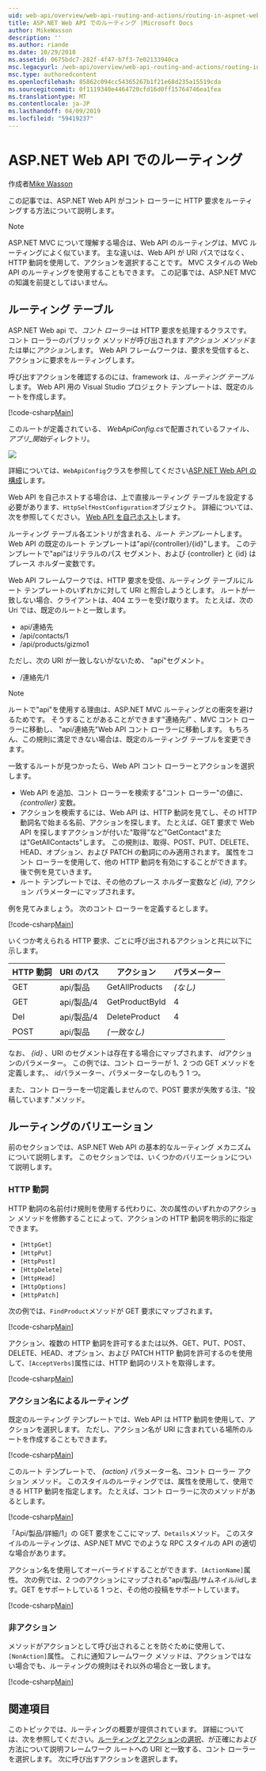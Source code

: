 ```yaml
---
uid: web-api/overview/web-api-routing-and-actions/routing-in-aspnet-web-api
title: ASP.NET Web API でのルーティング |Microsoft Docs
author: MikeWasson
description: ''
ms.author: riande
ms.date: 10/29/2018
ms.assetid: 0675bdc7-282f-4f47-b7f3-7e02133940ca
msc.legacyurl: /web-api/overview/web-api-routing-and-actions/routing-in-aspnet-web-api
msc.type: authoredcontent
ms.openlocfilehash: 85862c094cc54365267b1f21e68d235a15519cda
ms.sourcegitcommit: 0f1119340e4464720cfd16d0ff15764746ea1fea
ms.translationtype: MT
ms.contentlocale: ja-JP
ms.lasthandoff: 04/09/2019
ms.locfileid: "59419237"
---
```

# <a name="routing-in-aspnet-web-api"></a>ASP.NET Web API でのルーティング

作成者[Mike Wasson](https://github.com/MikeWasson)

この記事では、ASP.NET Web API がコント ローラーに HTTP 要求をルーティングする方法について説明します。

> [!NOTE]
> ASP.NET MVC について理解する場合は、Web API のルーティングは、MVC ルーティングによく似ています。 主な違いは、Web API が URI パスではなく、HTTP 動詞を使用して、アクションを選択することです。 MVC スタイルの Web API のルーティングを使用することもできます。 この記事では、ASP.NET MVC の知識を前提としてはいません。

## <a name="routing-tables"></a>ルーティング テーブル

ASP.NET Web api で、*コント ローラー*は HTTP 要求を処理するクラスです。 コント ローラーのパブリック メソッドが呼び出されます*アクション メソッド*または単に*アクション*します。 Web API フレームワークは、要求を受信すると、アクションに要求をルーティングします。

呼び出すアクションを確認するのには、framework は、*ルーティング テーブル*します。 Web API 用の Visual Studio プロジェクト テンプレートは、既定のルートを作成します。

[!code-csharp[Main](routing-in-aspnet-web-api/samples/sample1.cs)]

このルートが定義されている、 *WebApiConfig.cs*で配置されているファイル、*アプリ\_開始*ディレクトリ。

![](routing-in-aspnet-web-api/_static/image1.png)

詳細については、`WebApiConfig`クラスを参照してください[ASP.NET Web API の構成](../advanced/configuring-aspnet-web-api.md)します。

Web API を自己ホストする場合は、上で直接ルーティング テーブルを設定する必要があります、`HttpSelfHostConfiguration`オブジェクト。 詳細については、次を参照してください。 [Web API を自己ホスト](../older-versions/self-host-a-web-api.md)します。

ルーティング テーブル各エントリが含まれる、*ルート テンプレート*します。 Web API の既定のルート テンプレートは&quot;api/{controller}/{id}&quot;します。 このテンプレートで&quot;api&quot;はリテラルのパス セグメント、および {controller} と {id} はプレース ホルダー変数です。

Web API フレームワークでは、HTTP 要求を受信、ルーティング テーブルにルート テンプレートのいずれかに対して URI と照合しようとします。 ルートが一致しない場合、クライアントは、404 エラーを受け取ります。 たとえば、次の Uri では、既定のルートと一致します。

- api/連絡先
- /api/contacts/1
- /api/products/gizmo1

ただし、次の URI が一致しないがないため、 &quot;api&quot;セグメント。

- /連絡先/1

> [!NOTE]
> ルートで"api"を使用する理由は、ASP.NET MVC ルーティングとの衝突を避けるためです。 そうすることがあることができます&quot;連絡先/&quot; 、MVC コント ローラーに移動し、 &quot;api/連絡先&quot;Web API コント ローラーに移動します。 もちろん、この規則に満足できない場合は、既定のルーティング テーブルを変更できます。

一致するルートが見つかったら、Web API コント ローラーとアクションを選択します。

- Web API を追加、コント ローラーを検索する&quot;コント ローラー&quot;の値に、 *{controller}* 変数。
- アクションを検索するには、Web API は、HTTP 動詞を見てし、その HTTP 動詞名で始まる名前、アクションを探します。 たとえば、GET 要求で Web API を探しますアクションが付いた&quot;取得&quot;など&quot;GetContact&quot;または&quot;GetAllContacts&quot;します。 この規則は、取得、POST、PUT、DELETE、HEAD、オプション、および PATCH の動詞にのみ適用されます。 属性をコント ローラーを使用して、他の HTTP 動詞を有効にすることができます。 後で例を見ていきます。
- ルート テンプレートでは、その他のプレース ホルダー変数など *{id},* アクション パラメーターにマップされます。

例を見てみましょう。 次のコント ローラーを定義するとします。

[!code-csharp[Main](routing-in-aspnet-web-api/samples/sample2.cs)]

いくつか考えられる HTTP 要求、ごとに呼び出されるアクションと共に以下に示します。

| HTTP 動詞 | URI のパス | アクション | パラメーター |
| --- | --- | --- | --- |
| GET | api/製品 | GetAllProducts | *(なし)* |
| GET | api/製品/4 | GetProductById | 4 |
| Del | api/製品/4 | DeleteProduct | 4 |
| POST | api/製品 | *(一致なし)* |  |

なお、 *{id}* 、URI のセグメントは存在する場合にマップされます、 *id*アクションのパラメーター。 この例では、コント ローラーが 1、2 つの GET メソッドを定義します。、 *id*パラメーター、パラメーターなしのもう 1 つ。

また、コント ローラーを一切定義しませんので、POST 要求が失敗する注、&quot;投稿しています.&quot;メソッド。

## <a name="routing-variations"></a>ルーティングのバリエーション

前のセクションでは、ASP.NET Web API の基本的なルーティング メカニズムについて説明します。 このセクションでは、いくつかのバリエーションについて説明します。

### <a name="http-verbs"></a>HTTP 動詞

HTTP 動詞の名前付け規則を使用する代わりに、次の属性のいずれかのアクション メソッドを修飾することによって、アクションの HTTP 動詞を明示的に指定できます。

- `[HttpGet]`
- `[HttpPut]`
- `[HttpPost]`
- `[HttpDelete]`
- `[HttpHead]`
- `[HttpOptions]`
- `[HttpPatch]`

次の例では、`FindProduct`メソッドが GET 要求にマップされます。

[!code-csharp[Main](routing-in-aspnet-web-api/samples/sample3.cs)]

アクション、複数の HTTP 動詞を許可するまたは以外、GET、PUT、POST、DELETE、HEAD、オプション、および PATCH HTTP 動詞を許可するのを使用して、`[AcceptVerbs]`属性には、HTTP 動詞のリストを取得します。

[!code-csharp[Main](routing-in-aspnet-web-api/samples/sample4.cs)]

<a id="routing_by_action_name"></a>
### <a name="routing-by-action-name"></a>アクション名によるルーティング

既定のルーティング テンプレートでは、Web API は HTTP 動詞を使用して、アクションを選択します。 ただし、アクション名が URI に含まれている場所のルートを作成することもできます。

[!code-csharp[Main](routing-in-aspnet-web-api/samples/sample5.cs)]

このルート テンプレートで、 *{action}* パラメーター名、コント ローラー アクション メソッド。 このスタイルのルーティングでは、属性を使用して、使用できる HTTP 動詞を指定します。 たとえば、コント ローラーに次のメソッドがあるとします。

[!code-csharp[Main](routing-in-aspnet-web-api/samples/sample6.cs)]

「Api/製品/詳細/1」の GET 要求をここにマップ、`Details`メソッド。 このスタイルのルーティングは、ASP.NET MVC でのような RPC スタイルの API の適切な場合があります。

アクション名を使用してオーバーライドすることができます、`[ActionName]`属性。 次の例では、2 つのアクションにマップされる&quot;api/製品/サムネイル/*id*します。GET をサポートしている 1 つと、その他の投稿をサポートしています。

[!code-csharp[Main](routing-in-aspnet-web-api/samples/sample7.cs)]

### <a name="non-actions"></a>非アクション

メソッドがアクションとして呼び出されることを防ぐために使用して、`[NonAction]`属性。 これに通知フレームワーク メソッドは、アクションではない場合でも、ルーティングの規則はそれ以外の場合と一致します。

[!code-csharp[Main](routing-in-aspnet-web-api/samples/sample8.cs)]

## <a name="further-reading"></a>関連項目

このトピックでは、ルーティングの概要が提供されています。 詳細については、次を参照してください。[ルーティングとアクションの選択](routing-and-action-selection.md)、が正確におよび方法について説明フレームワーク ルートへの URI と一致する、コント ローラーを選択します。 次に呼び出すアクションを選択します。
